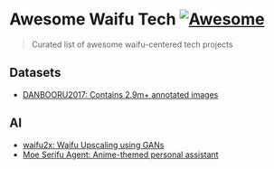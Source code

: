 # Awesome Waifu Tech [![Awesome](https://awesome.re/badge.svg)](https://awesome.re)

> Curated list of awesome waifu-centered tech projects

## Datasets
- [DANBOORU2017: Contains 2.9m+ annotated images](https://www.gwern.net/Danbooru2017)

## AI
- [waifu2x: Waifu Upscaling using GANs](https://github.com/nagadomi/waifu2x)
- [Moe Serifu Agent: Anime-themed personal assistant](https://github.com/moe-serifu-circle/moe-serifu-agent)
